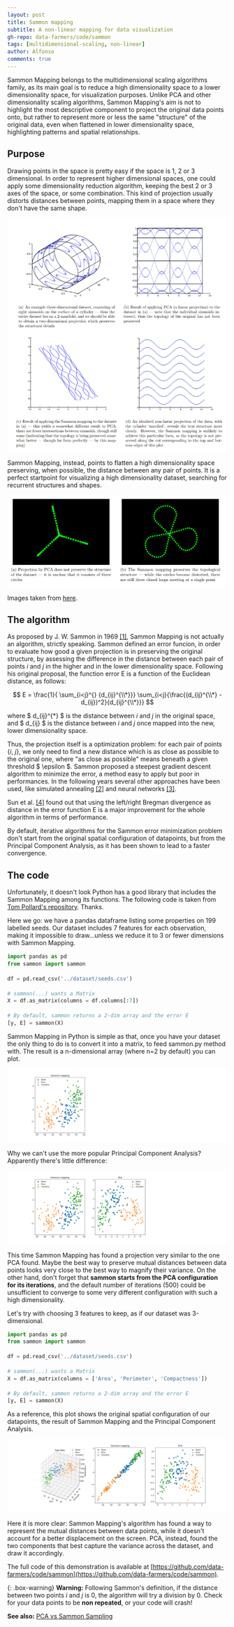 ```yaml
---
layout: post
title: Sammon mapping
subtitle: A non-linear mapping for data visualization
gh-repo: data-farmers/code/sammon
tags: [multidimensional-scaling, non-linear]
author: Alfonso
comments: true
---
```



Sammon Mapping belongs to the multidimensional scaling algorithms family, as its main goal is to reduce a high dimensionality
space to a lower dimensionality space, for visualization purposes. Unlike PCA and other dimensionality scaling algorithms, 
Sammon Mapping's aim is not to highlight the most descriptive component to project the original data points onto, but rather 
to represent more or less the same "structure" of the original data, even when flattened in lower dimensionality space, 
highlighting patterns and spatial relationships.

## Purpose

Drawing points in the space is pretty easy if the space is 1, 2 or 3 dimensional. In order to represent higher dimensional spaces, 
one could apply some dimensionality reduction algorithm, keeping the best 2 or 3 axes of the space, or some combination.
This kind of projection usually distorts distances between points, mapping them in a space where they don't have the same shape.

![Sammon1](../img/sammon/sammon1.png)

Sammon Mapping, instead, points to flatten a high dimensionality space preserving, when possible, the distance between any pair of points. It is a perfect startpoint for visualizing a high dimensionality dataset, searching for recurrent structures and shapes.

![Sammon2](../img/sammon/sammon2.png)


Images taken from [here](http://homepages.inf.ed.ac.uk/rbf/CVonline/LOCAL_COPIES/AV0910/henderson.pdf).

## The algorithm

As proposed by J. W. Sammon in 1969 [[1]](https://dl.acm.org/citation.cfm?id=1310727), Sammon Mapping is not actually an algorithm, strictly speaking. Sammon defined an error funcion,
in order to evaluate how good a given projection is in preserving the original structure, by assessing the difference in the distance between each pair of points
_i_ and _j_ in the higher and in the lower dimensionality space. Following his original proposal, the function error E is a function of the
Euclidean distance, as follows:

$$ E = \frac{1}{ \sum_{i<j}^{} {d_{ij}^{\\*}}}  \sum_{i<j}{\frac{(d_{ij}^{\\*} - d_{ij})^2}{d_{ij}^{\\*}}} $$

where $ d_{ij}^{\*} $ is the distance between _i_ and _j_ in the original space, and $ d_{ij} $ is the distance between _i_ and _j_ once mapped into the new, lower dimensionality space.

Thus, the projection itself is a optimization problem: for each pair of points {_i_, _j_}, we only need to find a new distance which is as close as possible to the original one,
where "as close as possible" means beneath a given threshold $ \epsilon $.
Sammon proposed a steepest gradient descent algorithm to minimize the error, a method easy to apply but poor in performances.
In the following years several other approaches have been used, like simulated annealing [[2]](http://citeseerx.ist.psu.edu/viewdoc/download?doi=10.1.1.48.5626&rep=rep1&type=pdf) and neural networks [[3]](https://link.springer.com/chapter/10.1007/978-3-540-71629-7_21). 

Sun et al. [[4]](https://www.sciencedirect.com/science/article/pii/S0020025511005561?via%3Dihub) found out that using the left/right Bregman divergence as distance in the error function E is a major improvement for the whole algorithm in terms of performance.

By default, iterative algorithms for the Sammon error minimization problem don't start from the original spatial configuration of datapoints, but from the Principal Component Analysis, as it has been shown to lead to a faster convergence.


## The code

Unfortunately, it doesn't look Python has a good library that includes the Sammon Mapping among its functions.
The following code is taken from [Tom Pollard's repository](https://github.com/tompollard/sammon). Thanks.



Here we go: we have a pandas dataframe listing some properties on 199 labelled seeds. Our dataset includes 7 features for each observation, making it impossible to draw...unless we reduce it to 3 or fewer dimensions with Sammon Mapping.

```python
import pandas as pd
from sammon import sammon

df = pd.read_csv('../dataset/seeds.csv')

# sammon(...) wants a Matrix
X = df.as_matrix(columns = df.columns[:7])

# By default, sammon returns a 2-dim array and the error E
[y, E] = sammon(X)
```

Sammon Mapping in Python is simple as that, once you have your dataset the only thing to do is to convert it into a matrix, to feed sammon.py method with. The result is a n-dimensional array (where n=2 by default) you can plot.

![sammonplot0](../img/sammon/sammonplot0.png)

Why we can't use the more popular Principal Component Analysis? Apparently there's little difference:

![sammonplot1](../img/sammon/sammonplot1.png)

This time Sammon Mapping has found a projection very similar to the one PCA found. Maybe the best way to preserve mutual distances between data points looks very close to the best way to magnify their variance. On the other hand, don't forget that **sammon starts from the PCA configuration for its iterations**, and the default number of iterations (500) could be unsufficient to converge to some very different configuration with such a high dimensionality.

Let's try with choosing 3 features to keep, as if our dataset was 3-dimensional.

```python
import pandas as pd
from sammon import sammon

df = pd.read_csv('../dataset/seeds.csv')

# sammon(...) wants a Matrix
X = df.as_matrix(columns = ['Area', 'Perimeter', 'Compactness'])

# By default, sammon returns a 2-dim array and the error E
[y, E] = sammon(X)
```

As a reference, this plot shows the original spatial configuration of our datapoints, the result of Sammon Mapping and the Principal Component Analysis.

![sammonplot2](../img/sammon/sammonplot2.png)

Here it is more clear: Sammon Mapping's algorithm has found a way to represent the mutual distances between data points, while it doesn't account for a better displacement on the screen. PCA, instead, found the two components that best capture the variance across the dataset, and draw it accordingly.

The full code of this demonstration is available at [https://github.com/data-farmers/code/sammon](https://github.com/data-farmers/code/sammon).

{: .box-warning}
**Warning:** Following Sammon's definition, if the distance between two points _i_ and _j_ is 0, the algorithm will try a division by 0.
Check for your data points to be **non repeated**, or your code will crash!

**See also:** [PCA vs Sammon Sampling](http://hisee.sourceforge.net/Examples/Boquet.html)



